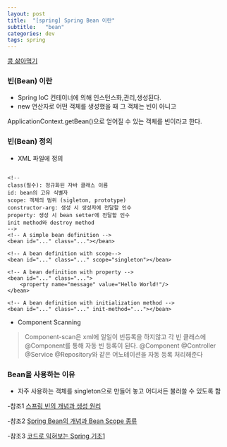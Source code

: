 ```yaml
---
layout: post
title:  "[spring] Spring Bean 이란"
subtitle:   "bean"
categories: dev
tags: spring
---
```


[콩 삶아먹기](https://m.blog.naver.com/PostView.nhn?blogId=busykoala&logNo=220410074074&proxyReferer=https:%2F%2Fwww.google.com%2F)







### 빈(Bean) 이란

- Spring IoC 컨테이너에 의해 인스턴스화,관리,생성된다.
- new 연산자로 어떤 객체를 생성했을 때 그 객체는 빈이 아니고

ApplicationContext.getBean()으로 얻어질 수 있는 객체를 빈이라고 한다.
   

### 빈(Bean) 정의

- XML 파일에 정의


```

<!--
class(필수): 정규화된 자바 클래스 이름
id: bean의 고유 식별자
scope: 객체의 범위 (sigleton, prototype)
constructor-arg: 생성 시 생성자에 전달할 인수
property: 생성 시 bean setter에 전달할 인수
init method와 destroy method
-->
<!-- A simple bean definition -->
<bean id="..." class="..."></bean>

<!-- A bean definition with scope-->
<bean id="..." class="..." scope="singleton"></bean>

<!-- A bean definition with property -->
<bean id="..." class="...">
	<property name="message" value="Hello World!"/>
</bean>

<!-- A bean definition with initialization method -->
<bean id="..." class="..." init-method="..."></bean>

```

- Component Scanning 
  
> Component-scan은 xml에 일일이 빈등록을 하지않고 각 빈 클래스에 @Component를 통해 자동 빈 등록이 된다.
> @Component @Controller @Service @Repository와 같은 어노테이션을 자동 등록 처리해준다




### Bean을 사용하는 이유

 - 자주 사용하는 객체를 singleton으로 만들어 놓고 어디서든 불러쓸 수 있도록 함




-참조1 [스프링 빈의 개념과 생성 원리](https://atoz-develop.tistory.com/entry/Spring-%EC%8A%A4%ED%94%84%EB%A7%81-%EB%B9%88Bean%EC%9D%98-%EA%B0%9C%EB%85%90%EA%B3%BC-%EC%83%9D%EC%84%B1-%EC%9B%90%EB%A6%AC)


-참조2 [Spring Bean의 개념과 Bean Scope 종류](https://gmlwjd9405.github.io/2018/11/10/spring-beans.html)

-참조3 [코드로 익혀보는 Spring 기초1](https://dkkim2318.tistory.com/36)
